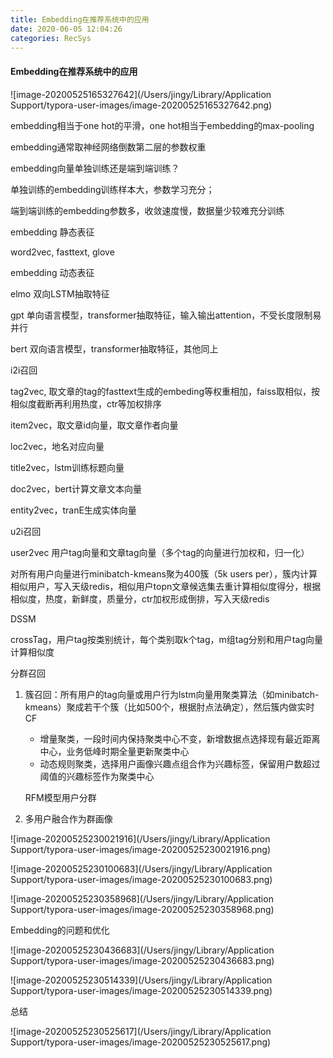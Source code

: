 ```yaml
---
title: Embedding在推荐系统中的应用
date: 2020-06-05 12:04:26
categories: RecSys
---
```




#### Embedding在推荐系统中的应用

![image-20200525165327642](/Users/jingy/Library/Application Support/typora-user-images/image-20200525165327642.png)



embedding相当于one hot的平滑，one hot相当于embedding的max-pooling

embedding通常取神经网络倒数第二层的参数权重

embedding向量单独训练还是端到端训练？

单独训练的embedding训练样本大，参数学习充分；

端到端训练的embedding参数多，收敛速度慢，数据量少较难充分训练





embedding 静态表征

word2vec, fasttext, glove

embedding 动态表征

elmo 双向LSTM抽取特征

gpt 单向语言模型，transformer抽取特征，输入输出attention，不受长度限制易并行

bert 双向语言模型，transformer抽取特征，其他同上



i2i召回

tag2vec, 取文章的tag的fasttext生成的embeding等权重相加，faiss取相似，按相似度截断再利用热度，ctr等加权排序

item2vec，取文章id向量，取文章作者向量

loc2vec，地名对应向量

title2vec，lstm训练标题向量

doc2vec，bert计算文章文本向量

entity2vec，tranE生成实体向量



u2i召回

user2vec 用户tag向量和文章tag向量（多个tag的向量进行加权和，归一化）

对所有用户向量进行minibatch-kmeans聚为400簇（5k users per），簇内计算相似用户，写入天级redis，相似用户topn文章候选集去重计算相似度得分，根据相似度，热度，新鲜度，质量分，ctr加权形成倒排，写入天级redis



DSSM

crossTag，用户tag按类别统计，每个类别取k个tag，m组tag分别和用户tag向量计算相似度



分群召回

1. 簇召回：所有用户的tag向量或用户行为lstm向量用聚类算法（如minibatch-kmeans）聚成若干个簇（比如500个，根据肘点法确定），然后簇内做实时CF

   - 增量聚类，一段时间内保持聚类中心不变，新增数据点选择现有最近距离中心，业务低峰时期全量更新聚类中心
   - 动态规则聚类，选择用户画像兴趣点组合作为兴趣标签，保留用户数超过阈值的兴趣标签作为聚类中心

   RFM模型用户分群

2. 多用户融合作为群画像

![image-20200525230021916](/Users/jingy/Library/Application Support/typora-user-images/image-20200525230021916.png)



![image-20200525230100683](/Users/jingy/Library/Application Support/typora-user-images/image-20200525230100683.png)



![image-20200525230358968](/Users/jingy/Library/Application Support/typora-user-images/image-20200525230358968.png)



Embedding的问题和优化



![image-20200525230436683](/Users/jingy/Library/Application Support/typora-user-images/image-20200525230436683.png)



![image-20200525230514339](/Users/jingy/Library/Application Support/typora-user-images/image-20200525230514339.png)



总结

![image-20200525230525617](/Users/jingy/Library/Application Support/typora-user-images/image-20200525230525617.png)



